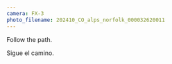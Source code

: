 ```yaml
---
camera: FX-3
photo_filename: 202410_CO_alps_norfolk_000032620011
---
```


Follow the path.

Sigue el camino.

